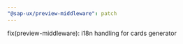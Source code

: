 ```yaml
---
"@sap-ux/preview-middleware": patch
---
```


fix(preview-middleware): i18n handling for cards generator
